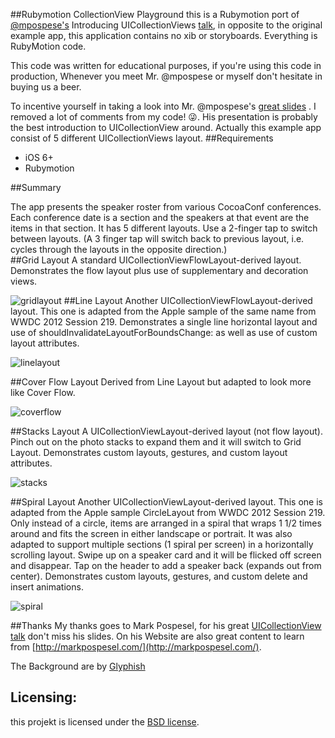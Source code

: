 ##Rubymotion CollectionView Playground
this is a Rubymotion port of [@mpospese's](https://github.com/mpospese/) Introducing UICollectionViews [talk](https://github.com/mpospese/IntroducingCollectionViews), in opposite to the original example app, this application contains no xib or storyboards. Everything is RubyMotion code.

This code was written for educational purposes, if you're using this code in production, Whenever you meet Mr. @mpospese or myself don't hesitate in buying us a beer.

To incentive yourself in taking a look into Mr. @mpospese's [great slides](https://dl.dropbox.com/u/108108523/CocoaConf%20RTP/Introducing%20Collection%20Views.pdf) . I removed a lot of comments from my code! 😜. His presentation is probably the best introduction to UICollectionView around.
Actually this example app consist of 5 different UICollectionViews layout.
##Requirements
- iOS 6+
- Rubymotion

##Summary
  
The app presents the speaker roster from various CocoaConf conferences.  Each conference date is a section and the speakers at that event are the items in that section.  It has 5 different layouts.  Use a 2-finger tap to switch between layouts.  (A 3 finger tap will switch back to previous layout, i.e. cycles through the layouts in the opposite direction.)  
##Grid Layout
A standard UICollectionViewFlowLayout-derived layout.  Demonstrates the flow layout plus use of supplementary and decoration views.

![gridlayout](https://github.com/seanlilmateus/CollectionViewPlayGround/blob/master/screenshots/gridlayout.png?raw=true "Grid Layout")
##Line Layout
Another UICollectionViewFlowLayout-derived layout.  This one is adapted from the Apple sample of the same name from WWDC 2012 Session 219.  Demonstrates a single line horizontal layout and use of shouldInvalidateLayoutForBoundsChange: as well as use of custom layout attributes. 

![linelayout](https://github.com/seanlilmateus/CollectionViewPlayGround/blob/master/screenshots/linelayout.png?raw=true "Line Layout")

##Cover Flow Layout
Derived from Line Layout but adapted to look more like Cover Flow.

![coverflow](https://github.com/seanlilmateus/CollectionViewPlayGround/blob/master/screenshots/coverflow.png?raw=true "Coverflow Layout")

##Stacks Layout
A UICollectionViewLayout-derived layout (not flow layout).  Pinch out on the photo stacks to expand them and it will switch to Grid Layout.  Demonstrates custom layouts, gestures, and custom layout attributes.

![stacks](https://github.com/seanlilmateus/CollectionViewPlayGround/blob/master/screenshots/stacks.png?raw=true "Stacks Layout")

##Spiral Layout
Another UICollectionViewLayout-derived layout.  This one is adapted from the Apple sample CircleLayout from WWDC 2012 Session 219.  Only instead of a circle, items are arranged in a spiral that wraps 1 1/2 times around and fits the screen in either landscape or portrait.  It was also adapted to support multiple sections (1 spiral per screen) in a horizontally scrolling layout.  Swipe up on a speaker card and it will be flicked off screen and disappear.  Tap on the header to add a speaker back (expands out from center).  Demonstrates custom layouts, gestures, and custom delete and insert animations. 
  
![spiral](https://github.com/seanlilmateus/CollectionViewPlayGround/blob/master/screenshots/spiral.png?raw=true "Spiral Layout")

##Thanks
My thanks goes to Mark Pospesel, for his great [UICollectionView talk](https://dl.dropbox.com/u/108108523/CocoaConf%20RTP/Introducing%20Collection%20Views.pdf) don't miss his slides. On his Website are also great content to learn from [http://markpospesel.com/](http://markpospesel.com/).

The Background are by [Glyphish](http://www.glyphish.com/backgrounds/)

## Licensing:
this projekt is licensed under the [BSD license](http://www.opensource.org/licenses/bsd-license.php).